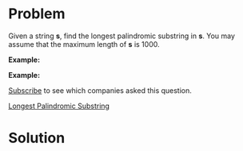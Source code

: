 
# Problem

Given a string **s**, find the longest palindromic substring in **s**. You may
assume that the maximum length of **s** is 1000.

**Example:**

**Example:**

[Subscribe](/subscribe/) to see which companies asked this question.



[Longest Palindromic Substring](https://leetcode.com/problems/longest-palindromic-substring)

# Solution



